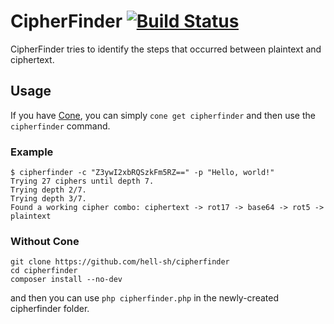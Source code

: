 # CipherFinder [![Build Status](https://travis-ci.org/hell-sh/cipherfinder.svg?branch=master)](https://travis-ci.org/hell-sh/cipherfinder)

CipherFinder tries to identify the steps that occurred between plaintext and ciphertext.

## Usage

If you have [Cone](https://getcone.org/), you can simply `cone get cipherfinder` and then use the `cipherfinder` command.

### Example

    $ cipherfinder -c "Z3ywI2xbRQSzkFm5RZ==" -p "Hello, world!"
    Trying 27 ciphers until depth 7.
    Trying depth 2/7.
    Trying depth 3/7.
    Found a working cipher combo: ciphertext -> rot17 -> base64 -> rot5 -> plaintext

### Without Cone

	git clone https://github.com/hell-sh/cipherfinder
	cd cipherfinder
	composer install --no-dev

and then you can use `php cipherfinder.php` in the newly-created cipherfinder folder.
